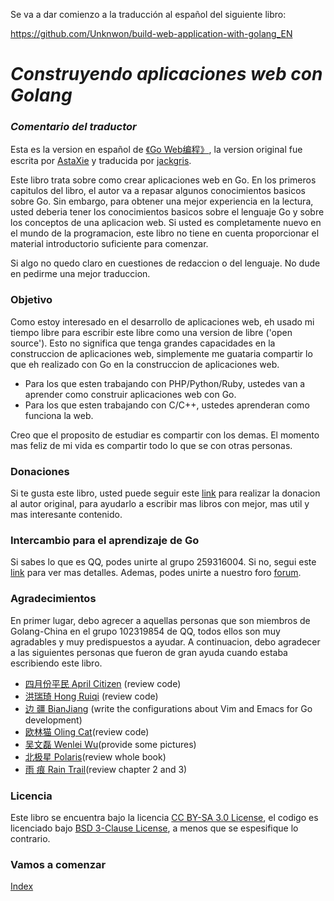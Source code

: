 Se va a dar comienzo a la traducción al español del siguiente libro:

https://github.com/Unknwon/build-web-application-with-golang_EN

***Construyendo aplicaciones web con Golang***
=======================================
### ***Comentario del traductor***

Esta es la version en español de [《Go Web编程》](https://github.com/astaxie/build-web-application-with-golang), la version original fue escrita por [AstaXie](https://github.com/astaxie) y traducida por [jackgris](https://github.com/jackgris).

Este  libro trata sobre como crear aplicaciones web en Go. En los primeros capitulos del libro, el autor va a repasar algunos conocimientos basicos sobre Go. Sin embargo, para obtener una mejor experiencia en la lectura, usted deberia tener los conocimientos basicos sobre el lenguaje Go y sobre los conceptos de una aplicacion web. Si usted es completamente nuevo en el mundo de la programacion, este libro no tiene en cuenta proporcionar el material introductorio suficiente para comenzar.

Si algo no quedo claro en cuestiones de redaccion o del lenguaje. No dude en pedirme una mejor traduccion.

### Objetivo

Como estoy interesado en el desarrollo de aplicaciones web, eh usado mi tiempo libre para escribir este libre como una version de libre ('open source'). Esto no significa que tenga grandes capacidades en la construccion de aplicaciones web, simplemente me guataria compartir lo que eh realizado con Go en la construccion de aplicaciones web.

- Para los que esten trabajando con PHP/Python/Ruby, ustedes van a aprender como construir aplicaciones web con Go.
- Para los que esten trabajando con C/C++, ustedes aprenderan como funciona la web.

Creo que el proposito de estudiar es compartir con los demas. El momento mas feliz de mi vida es compartir todo lo que se con otras personas.
  
### Donaciones

Si te gusta este libro, usted puede seguir este [link](https://me.alipay.com/astaxie) para realizar la donacion al autor original, para ayudarlo a escribir mas libros con mejor, mas util y mas interesante contenido.

### Intercambio para el aprendizaje de Go

Si sabes lo que es QQ, podes unirte al grupo 259316004. Si no, segui este [link](http://download.imqq.com/download.shtml) para ver mas detalles. Ademas, podes unirte a nuestro foro [forum](http://bbs.beego.me).

### Agradecimientos

En primer lugar, debo agrecer a aquellas personas que son miembros de Golang-China en el grupo 102319854 de QQ, todos ellos son muy agradables y muy predispuestos a ayudar. A continuacion, debo agradecer a las siguientes personas que fueron de gran ayuda cuando estaba escribiendo este libro.

 - [四月份平民 April Citizen](https://plus.google.com/110445767383269817959) (review code)
 - [洪瑞琦 Hong Ruiqi](https://github.com/hongruiqi) (review code)
 - [边  疆 BianJiang](https://github.com/border) (write the configurations about Vim and Emacs for Go development)
 - [欧林猫 Oling Cat](https://github.com/OlingCat)(review code)
 - [吴文磊 Wenlei Wu](mailto:spadesacn@gmail.com)(provide some pictures)
 - [北极星 Polaris](https://github.com/polaris1119)(review whole book)
 - [雨  痕 Rain Trail](https://github.com/qyuhen)(review chapter 2 and 3)

### Licencia

Este libro se encuentra bajo la licencia [CC BY-SA 3.0 License](http://creativecommons.org/licenses/by-sa/3.0/),
el codigo es licenciado bajo [BSD 3-Clause License](<https://github.com/astaxie/build-web-application-with-golang/blob/master/LICENSE.md>), a menos que se espesifique lo contrario.

### Vamos a comenzar

[Index](./eBook/preface.md)
